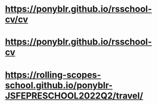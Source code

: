 # https://ponyblr.github.io/rsschool-cv/cv
# https://ponyblr.github.io/rsschool-cv
# https://rolling-scopes-school.github.io/ponyblr-JSFEPRESCHOOL2022Q2/travel/

